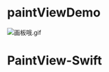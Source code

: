 # paintViewDemo
![画板哦.gif](http://upload-images.jianshu.io/upload_images/4009159-dd567cdd58f9e9ea.gif?imageMogr2/auto-orient/strip)
# PaintView-Swift
